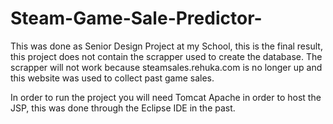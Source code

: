 # Steam-Game-Sale-Predictor-

This was done as Senior Design Project at my School, this is the final result, this project does not contain the scrapper used to create the database. The scrapper will not work because steamsales.rehuka.com is no longer up and this website was used to collect past game sales. 

In order to run the project you will need Tomcat Apache in order to host the JSP, this was done through the Eclipse IDE in the past. 
